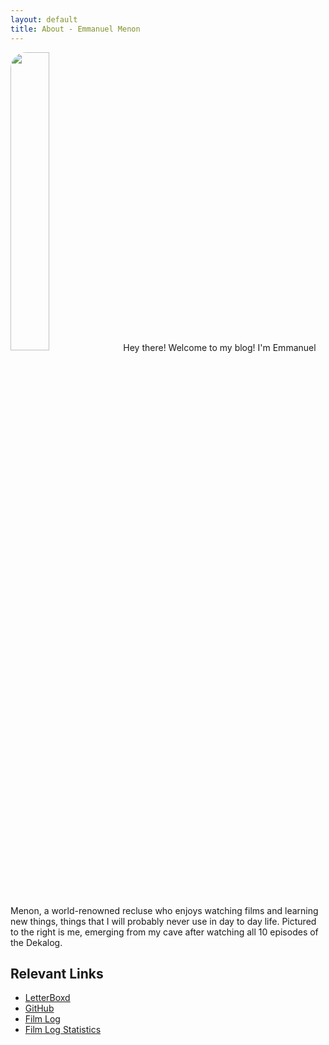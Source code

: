 ```yaml
---
layout: default
title: About - Emmanuel Menon
---
```

<img src="../assets/images/aboutpage-profile.jpg" class="right" style="width: 35%; border-radius: 25px">
Hey there! Welcome to my blog! I'm Emmanuel Menon, a world-renowned recluse who enjoys watching films and learning new things, things that I will probably never use in day to day life. Pictured to the right is me, emerging from my cave after watching all 10 episodes of the Dekalog.

## Relevant Links
- [LetterBoxd](https://letterboxd.com/emmanuelmenon/)
- [GitHub](https://github.com/emmanuelmenon/)
- [Film Log](https://docs.google.com/spreadsheets/d/17L6FQYznF9GzyKYIwTJBpKd8MP8I-PCeQ8B3RXGwzcY/edit#gid=2079998586/)
- [Film Log Statistics](https://docs.google.com/spreadsheets/d/17L6FQYznF9GzyKYIwTJBpKd8MP8I-PCeQ8B3RXGwzcY/edit#gid=532583700/)
